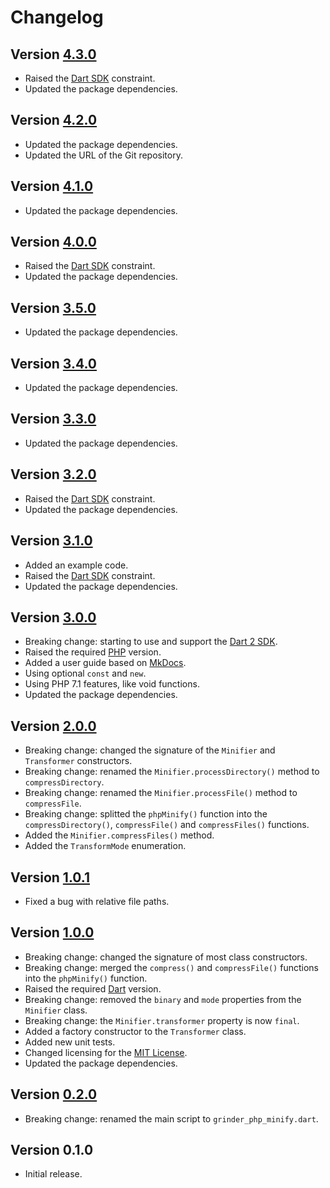# Changelog

## Version [4.3.0](https://github.com/cedx/grinder-php-minify/compare/v4.2.0...v4.3.0)
- Raised the [Dart SDK](https://www.dartlang.org/tools/sdk) constraint.
- Updated the package dependencies.

## Version [4.2.0](https://github.com/cedx/grinder-php-minify/compare/v4.1.0...v4.2.0)
- Updated the package dependencies.
- Updated the URL of the Git repository.

## Version [4.1.0](https://github.com/cedx/grinder-php-minify/compare/v4.0.0...v4.1.0)
- Updated the package dependencies.

## Version [4.0.0](https://github.com/cedx/grinder-php-minify/compare/v3.5.0...v4.0.0)
- Raised the [Dart SDK](https://www.dartlang.org/tools/sdk) constraint.
- Updated the package dependencies.

## Version [3.5.0](https://github.com/cedx/grinder-php-minify/compare/v3.4.0...v3.5.0)
- Updated the package dependencies.

## Version [3.4.0](https://github.com/cedx/grinder-php-minify/compare/v3.3.0...v3.4.0)
- Updated the package dependencies.

## Version [3.3.0](https://github.com/cedx/grinder-php-minify/compare/v3.2.0...v3.3.0)
- Updated the package dependencies.

## Version [3.2.0](https://github.com/cedx/grinder-php-minify/compare/v3.1.0...v3.2.0)
- Raised the [Dart SDK](https://www.dartlang.org/tools/sdk) constraint.
- Updated the package dependencies.

## Version [3.1.0](https://github.com/cedx/grinder-php-minify/compare/v3.0.0...v3.1.0)
- Added an example code.
- Raised the [Dart SDK](https://www.dartlang.org/tools/sdk) constraint.
- Updated the package dependencies.

## Version [3.0.0](https://github.com/cedx/grinder-php-minify/compare/v2.0.0...v3.0.0)
- Breaking change: starting to use and support the [Dart 2 SDK](https://www.dartlang.org/tools/sdk).
- Raised the required [PHP](https://secure.php.net) version.
- Added a user guide based on [MkDocs](http://www.mkdocs.org).
- Using optional `const` and `new`.
- Using PHP 7.1 features, like void functions.
- Updated the package dependencies.

## Version [2.0.0](https://github.com/cedx/grinder-php-minify/compare/v1.0.1...v2.0.0)
- Breaking change: changed the signature of the `Minifier` and `Transformer` constructors.
- Breaking change: renamed the `Minifier.processDirectory()` method to `compressDirectory`.
- Breaking change: renamed the `Minifier.processFile()` method to `compressFile`.
- Breaking change: splitted the `phpMinify()` function into the `compressDirectory()`, `compressFile()` and `compressFiles()` functions.
- Added the `Minifier.compressFiles()` method.
- Added the `TransformMode` enumeration.

## Version [1.0.1](https://github.com/cedx/grinder-php-minify/compare/v1.0.0...v1.0.1)
- Fixed a bug with relative file paths.

## Version [1.0.0](https://github.com/cedx/grinder-php-minify/compare/v0.2.0...v1.0.0)
- Breaking change: changed the signature of most class constructors.
- Breaking change: merged the `compress()` and `compressFile()` functions into the `phpMinify()` function.
- Raised the required [Dart](https://www.dartlang.org) version.
- Breaking change: removed the `binary` and `mode` properties from the `Minifier` class.
- Breaking change: the `Minifier.transformer` property is now `final`.
- Added a factory constructor to the `Transformer` class.
- Added new unit tests.
- Changed licensing for the [MIT License](https://opensource.org/licenses/MIT).
- Updated the package dependencies.

## Version [0.2.0](https://github.com/cedx/grinder-php-minify/compare/v0.1.0...v0.2.0)
- Breaking change: renamed the main script to `grinder_php_minify.dart`.

## Version 0.1.0
- Initial release.
